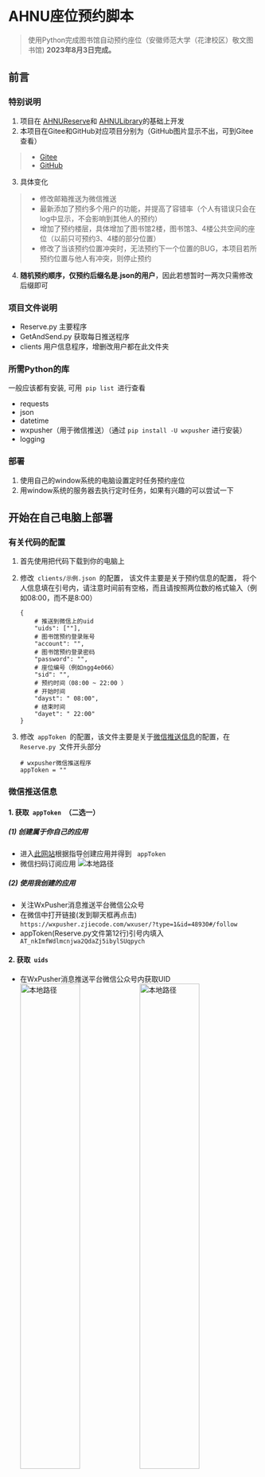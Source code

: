 # AHNU座位预约脚本
> 使用Python完成图书馆自动预约座位（安徽师范大学（花津校区）敬文图书馆)
> **2023年8月3日完成。**

## 前言
### **特别说明**
1. 项目在
	[AHNUReserve](https://github.com/yangchnet/AHNUReserve)和
[AHNULibrary](https://github.com/liushiyangstd/AHNULibrary)的基础上开发
2. 本项目在Gitee和GitHub对应项目分别为（GitHub图片显示不出，可到Gitee查看）
> * [Gitee](https://gitee.com/FangYuCoder/AHNULibraryReserve)
> * [GitHub](https://github.com/FangYuCoder/AHNUReserve)
3. 具体变化
> * 修改邮箱推送为微信推送
> * 最新添加了预约多个用户的功能，并提高了容错率（个人有错误只会在log中显示，不会影响到其他人的预约）
> * 增加了预约楼层，具体增加了图书馆2楼，图书馆3、4楼公共空间的座位（以前只可预约3、4楼的部分位置）
> * 修改了当该预约位置冲突时，无法预约下一个位置的BUG，本项目若所预约位置与他人有冲突，则停止预约
4. **随机预约顺序，仅预约后缀名是.json的用户**，因此若想暂时一两次只需修改后缀即可

### 项目文件说明 
* Reserve.py 主要程序
* GetAndSend.py 获取每日推送程序
* clients 用户信息程序，增删改用户都在此文件夹


### 所需Python的库
一般应该都有安装, 可用```  pip list  ```进行查看
* requests
* json
* datetime
* wxpusher（用于微信推送）（通过 `pip install -U wxpusher` 进行安装）
* logging

### 部署
1. 使用自己的window系统的电脑设置定时任务预约座位
2. 用window系统的服务器去执行定时任务，如果有兴趣的可以尝试一下


## 开始在自己电脑上部署
### 有关代码的配置
1. 首先使用把代码下载到你的电脑上

2. 修改```  clients/示例.json  ```的配置，
该文件主要是关于预约信息的配置，
将个人信息填在引号内，请注意时间前有空格，而且请按照两位数的格式输入（例如08:00，而不是8:00）

    ```
    {
        # 推送到微信上的uid
        "uids": [""],
        # 图书馆预约登录账号
        "account": "",
        # 图书馆预约登录密码
        "password": "",
        # 座位编号（例如ngg4e066）
        "sid": "",
        # 预约时间（08:00 ~ 22:00 ）
        # 开始时间
        "dayst": " 08:00",
        # 结束时间
        "dayet": " 22:00"
    }
    ```
3. 修改```  appToken  ```的配置，该文件主要是关于[微信推送信息](#获取--apptoken--和--uids--)的配置，在```  Reserve.py  ```文件开头部分
	```
	# wxpusher微信推送程序
	appToken = ""
	```


### 微信推送信息

#### 1. 获取```  appToken  ```（二选一）

##### (1) 创建属于你自己的应用

* 进入[此网站](https://wxpusher.dingliqc.com/docs/#/?apptokenid=%e6%b3%a8%e5%86%8c%e5%b9%b6%e4%b8%94%e5%88%9b%e5%bb%ba%e5%ba%94%e7%94%a8&id=%e6%b3%a8%e5%86%8c%e5%b9%b6%e4%b8%94%e5%88%9b%e5%bb%ba%e5%ba%94%e7%94%a8)根据指导创建应用并得到 ``` appToken```
* 微信扫码订阅应用
![本地路径](img/wxpusher.png)

##### (2) 使用我创建的应用

* 关注WxPusher消息推送平台微信公众号
* 在微信中打开链接(发到聊天框再点击)
``` https://wxpusher.zjiecode.com/wxuser/?type=1&id=48930#/follow ```
* appToken(Reserve.py文件第12行)引号内填入```  AT_nkImfWdlmcnjwa2QdaZj5ibylSUqpych  ```

#### 2. 获取```  uids  ```
* 在WxPusher消息推送平台微信公众号内获取UID
  <img alt="本地路径" src="img/getUID_Step1.png" width="50%"/><img alt="本地路径" src="img/getUID_Step2.png" width="50%"/>


#### 3. 消息显示样例

![本地路径](img/PushExample.jpg)

### Window上定时任务
1. 定时任务设置请根据该[指导](http://t.csdn.cn/eEe4t)
2. 关键说明
>* 图中的程序或脚本选项选择python解释器的python.exe文件
>* 添加参数就是“Reserve.py”（即文件名带后缀）
>* 起始于参数是```Reserve.py```所在的文件夹，
比如我是在```D:\AHNUReserve```下，所以我就填```D:\AHNUReserve```
>* 建议在“常规”下勾选“不管用户是否登录都要运行”，防止时间太久电脑锁定，确定后输入的密码为开机密码（若没有设置开机密码有可能报错）
3. 添加参数示例

<img alt="本地路径" src="img/TaskScheduler.png" width="50%"/>

## 尾声
### 避免被发现是脚本的一些优化
1. 经过学长和同学的提醒，使用此脚本可能会造成账号被封，怎么检测的我还不太清楚
2. 我在代码的三个方面加入优化
> 1. 在定时任务启动后，程序会随机延时2~7分钟执行，并且每个用户在预约之前都会延迟1～4分钟，这样每天的预约时间不固定，多用户也错开预约
> 2. 在每次请求的时候会延时10~15秒，防止因为短时间内请求次数过多导致被发现是脚本
> 3. 请求头的 ``` User-Agent```参数修改为通过抓包手机请求的值，模拟手机发送请求
3. 建议在使用的时候注意下面两个问题
> 1. 设置定时任务的时间不要太早，6点开始预约，你可以设置稍微晚一些，晚个十几分钟
> 2. 最好是每过一周或者一段时间就修改一次定时任务的时间，也就是修改预约座位的时间，如果你几个月都是一个时间预约就很明显是脚本

 加了这几个优化应该是查不出来，因为我们的一切都是随机的，和人的操作一样。如果一直使用的是最新的代码还被查出来请和我联系或提交issues。

### 使用说明
1. 图书馆在晚23点到早上6点无法预约，请在设置定时任务注意开始任务的时间
2. 由于不是部署在服务器上，所以电脑需要整夜待机

### 最后
**有用请给个STAR，欢迎Fork**
